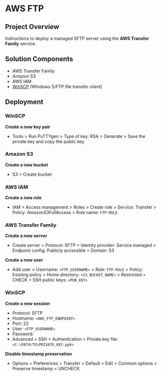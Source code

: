 # AWS FTP


## Project Overview
Instructions to deploy a managed SFTP server using the **AWS Transfer Family** service.


## Solution Components
- AWS Transfer Family
- Amazon S3
- AWS IAM
- [WinSCP](https://winscp.net/eng/index.php) (Windows S/FTP file transfer client)


## Deployment
### WinSCP
**Create a new key pair**
- Tools > Run PuTTYgen > Type of key: RSA > Generate > Save the private key and copy the public key


### Amazon S3
**Create a new bucket**
- S3 > Create bucket


### AWS IAM
**Create a new role**
- IAM > Access management > Roles > Create role > Service: Transfer > Policy: AmazonS3FullAccess > Role name: `FTP-ROLE`


### AWS Transfer Family
**Create a new server**
- Create server > Protocol: SFTP > Identity provider: Service managed > Endpoint config: Publicly accessible > Domain: S3

**Create a new user**
- Add user > Username: `<FTP_USERNAME>` > Role: `FTP-ROLE` > Policy: Existing policy > Home directory: `<S3_BUCKET_NAME>` > Restricted = CHECK > SSH public keys: `<PUB_KEY>`


### WinSCP
**Create a new session**
- Protocol: SFTP
- Hostname: `<AWS_FTP_ENDPOINT>`
- Port: 22
- User: `<FTP_USERNAME>`
- Password:
- Advanced > SSH > Authentication > Private key file: `<C:\PATH\TO\PRIVATE_KEY.ppk>`

**Disable timestamp preservation**
- Options > Preferences > Transfer > Default > Edit > Common options > Preserve timestamp = UNCHECK
